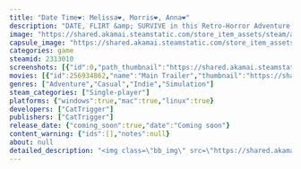 ```yaml
---
title: "Date Time❤️: Melissa❤️, Morris❤️, Anna❤️"
description: "DATE, FLIRT &amp; SURVIVE in this Retro-Horror Adventure where you date characters based on REAL Computer VIRUSES. Explore and uncover dark secrets behind each character and make choices that will lead to a ❤️SMOOCH❤️ or your DOOM!"
image: "https://shared.akamai.steamstatic.com/store_item_assets/steam/apps/2313010/header.jpg?t=1727830818"
capsule_image: "https://shared.akamai.steamstatic.com/store_item_assets/steam/apps/2313010/capsule_231x87.jpg?t=1727830818"
categories: game
steamid: 2313010
screenshots: [{"id":0,"path_thumbnail":"https://shared.akamai.steamstatic.com/store_item_assets/steam/apps/2313010/ss_167e676b696a444dc2cbb8eca406f03582f1880e.600x338.jpg?t=1727830818","path_full":"https://shared.akamai.steamstatic.com/store_item_assets/steam/apps/2313010/ss_167e676b696a444dc2cbb8eca406f03582f1880e.1920x1080.jpg?t=1727830818"},{"id":1,"path_thumbnail":"https://shared.akamai.steamstatic.com/store_item_assets/steam/apps/2313010/ss_b8e7a19d6969e785f89eaa627f9c141813213cff.600x338.jpg?t=1727830818","path_full":"https://shared.akamai.steamstatic.com/store_item_assets/steam/apps/2313010/ss_b8e7a19d6969e785f89eaa627f9c141813213cff.1920x1080.jpg?t=1727830818"},{"id":2,"path_thumbnail":"https://shared.akamai.steamstatic.com/store_item_assets/steam/apps/2313010/ss_0646856453ad03f0f4e0c761ba85e6fcd3d3e6ea.600x338.jpg?t=1727830818","path_full":"https://shared.akamai.steamstatic.com/store_item_assets/steam/apps/2313010/ss_0646856453ad03f0f4e0c761ba85e6fcd3d3e6ea.1920x1080.jpg?t=1727830818"},{"id":3,"path_thumbnail":"https://shared.akamai.steamstatic.com/store_item_assets/steam/apps/2313010/ss_3c0436704aed9308e24e92808aab62df631604fc.600x338.jpg?t=1727830818","path_full":"https://shared.akamai.steamstatic.com/store_item_assets/steam/apps/2313010/ss_3c0436704aed9308e24e92808aab62df631604fc.1920x1080.jpg?t=1727830818"},{"id":4,"path_thumbnail":"https://shared.akamai.steamstatic.com/store_item_assets/steam/apps/2313010/ss_6380c8943c210c95a8f9f3f30c020754fd8e511c.600x338.jpg?t=1727830818","path_full":"https://shared.akamai.steamstatic.com/store_item_assets/steam/apps/2313010/ss_6380c8943c210c95a8f9f3f30c020754fd8e511c.1920x1080.jpg?t=1727830818"},{"id":5,"path_thumbnail":"https://shared.akamai.steamstatic.com/store_item_assets/steam/apps/2313010/ss_7f3e8762ce94bb731f5dfde27f773a5bb35a7f0b.600x338.jpg?t=1727830818","path_full":"https://shared.akamai.steamstatic.com/store_item_assets/steam/apps/2313010/ss_7f3e8762ce94bb731f5dfde27f773a5bb35a7f0b.1920x1080.jpg?t=1727830818"},{"id":6,"path_thumbnail":"https://shared.akamai.steamstatic.com/store_item_assets/steam/apps/2313010/ss_9c9b3fe375d14898ae8cc1cf51f8b181451e8a8c.600x338.jpg?t=1727830818","path_full":"https://shared.akamai.steamstatic.com/store_item_assets/steam/apps/2313010/ss_9c9b3fe375d14898ae8cc1cf51f8b181451e8a8c.1920x1080.jpg?t=1727830818"},{"id":7,"path_thumbnail":"https://shared.akamai.steamstatic.com/store_item_assets/steam/apps/2313010/ss_60e5e5c3fd4a4542b17fb77be7069e4d211a36f0.600x338.jpg?t=1727830818","path_full":"https://shared.akamai.steamstatic.com/store_item_assets/steam/apps/2313010/ss_60e5e5c3fd4a4542b17fb77be7069e4d211a36f0.1920x1080.jpg?t=1727830818"},{"id":8,"path_thumbnail":"https://shared.akamai.steamstatic.com/store_item_assets/steam/apps/2313010/ss_e7d9fed32049d77e8e37e5748ee282fc4f575cfd.600x338.jpg?t=1727830818","path_full":"https://shared.akamai.steamstatic.com/store_item_assets/steam/apps/2313010/ss_e7d9fed32049d77e8e37e5748ee282fc4f575cfd.1920x1080.jpg?t=1727830818"}]
movies: [{"id":256934862,"name":"Main Trailer","thumbnail":"https://shared.akamai.steamstatic.com/store_item_assets/steam/apps/256934862/movie.293x165.jpg?t=1681494358","webm":{"480":"http://video.akamai.steamstatic.com/store_trailers/256934862/movie480_vp9.webm?t=1681494358","max":"http://video.akamai.steamstatic.com/store_trailers/256934862/movie_max_vp9.webm?t=1681494358"},"mp4":{"480":"http://video.akamai.steamstatic.com/store_trailers/256934862/movie480.mp4?t=1681494358","max":"http://video.akamai.steamstatic.com/store_trailers/256934862/movie_max.mp4?t=1681494358"},"highlight":true}]
genres: ["Adventure","Casual","Indie","Simulation"]
steam_categories: ["Single-player"]
platforms: {"windows":true,"mac":true,"linux":true}
developers: ["CatTrigger"]
publishers: ["CatTrigger"]
release_date: {"coming_soon":true,"date":"Coming soon"}
content_warning: {"ids":[],"notes":null}
about: null
detailed_description: "<img class=\"bb_img\" src=\"https://shared.akamai.steamstatic.com/store_item_assets/steam/apps/2313010/extras/TurnOnComputer_small.gif?t=1727830818\" /><br><br><strong>Date Time❤️</strong> is a Retro-Horror game set in an ALTERNATE 1980s where you’re tasked to play corrupted DATING SIMULATORS.<br><br>Each Dating Simulator pits you against a new DIGITAL MONSTER based on REAL COMPUTER VIRUSES. Explore your environment to uncover the dark secrets of each, make friends along the way… and survive long enough FOR A ❤️SMOOCH❤️.<br><br>The REMAKE and SEQUEL to the viral Melissa❤️ played by Marikplier, ManlyBadAssHero and more is here!<br><br><img class=\"bb_img\" src=\"https://shared.akamai.steamstatic.com/store_item_assets/steam/apps/2313010/extras/RealComputerViruses_600.gif?t=1727830818\" /><br><br>Date Time❤️ intermixes Exploration, Puzzle-Solving and Dating Sim elements into an old tech retro nightmare. <br><br>Explore your world both within the digital realm and outside of it to unearth a hidden mystery, delve into ungodly dimensions, and SMOOCH HORRORS beyond your imagination!<br><br><img class=\"bb_img\" src=\"https://shared.akamai.steamstatic.com/store_item_assets/steam/apps/2313010/extras/Meet_Your_Dates.gif?t=1727830818\" /><br>Each Monster, date or not… is based on a <strong>REAL COMPUTER VIRUS </strong> throughout computer history. Once you survive your encounter, you can unlock more information about the virus and the actual damage it caused in the real world.  Each character's behaviors and personality is heavily based on their real counterparts!  <br><br><strong>As you progress through all the stories, you'll unlock more information about the viruses, and the mysterious company responsible for them.</strong><br><br><img class=\"bb_img\" src=\"https://shared.akamai.steamstatic.com/store_item_assets/steam/apps/2313010/extras/VirusBootup2.gif?t=1727830818\" /><br><br><img class=\"bb_img\" src=\"https://shared.akamai.steamstatic.com/store_item_assets/steam/apps/2313010/extras/Meet_Your_Dates.png?t=1727830818\" /><br><img class=\"bb_img\" src=\"https://shared.akamai.steamstatic.com/store_item_assets/steam/apps/2313010/extras/Melissa_Name.png?t=1727830818\" /><br><img class=\"bb_img\" src=\"https://shared.akamai.steamstatic.com/store_item_assets/steam/apps/2313010/extras/MelissaProfileJumpScare.gif?t=1727830818\" /><br>Melissa❤️, she's a sweetheart of a girl! A smart woman into science and art! You may be surprised how DEEP her knowledge GOES!<br><br><img class=\"bb_img\" src=\"https://shared.akamai.steamstatic.com/store_item_assets/steam/apps/2313010/extras/Morris_Name.png?t=1727830818\" /><br><img class=\"bb_img\" src=\"https://shared.akamai.steamstatic.com/store_item_assets/steam/apps/2313010/extras/MorrisProfileJumpScare.gif?t=1727830818\" /><br>Morris❤️, a pouty mechanic who is secretly into poetry. Get close enough, you may find out where his TRUE TASTES lie!<br><br><img class=\"bb_img\" src=\"https://shared.akamai.steamstatic.com/store_item_assets/steam/apps/2313010/extras/Anna_Name__Custom_.png?t=1727830818\" /><br><img class=\"bb_img\" src=\"https://shared.akamai.steamstatic.com/store_item_assets/steam/apps/2313010/extras/AnnaProfileJumpScare.gif?t=1727830818\" /><br>And... Anna❤️, an active athlete who strives to be the best in everything! Play your cards right, and nothing will ever get you SEPARATED!<br><br><img class=\"bb_img\" src=\"https://shared.akamai.steamstatic.com/store_item_assets/steam/apps/2313010/extras/PetyaLoop.gif?t=1727830818\" /><br><br>More Features:<br><ul class=\"bb_ul\"><li>Date your way through 5 DIFFERENT STORIES, featuring new horrors connecting an overarching story.<br></li><li>Learn more about the COMPUTER VIRUSES behind each monster after surviving an encounter with them.  UNLOCK ALL 8!<br></li><li>Your choices judge you... and the WORLD'S fate.<br></li><li>Celebrate the world of old tech by reliving Silicon Valley's rise through dot-matrix printers, one-button mice... and doing so much with 4KB of RAM.  <br></li><li>Enjoy a FULLY-ANIMATED adventure.  Every element in the game pulses with terrifying cinematic cutscenes.<br></li><li>Play your cards right, and you'll get a SMOOCH!</li></ul><br><br>❤️They're all waiting for you!❤️"
---
```


